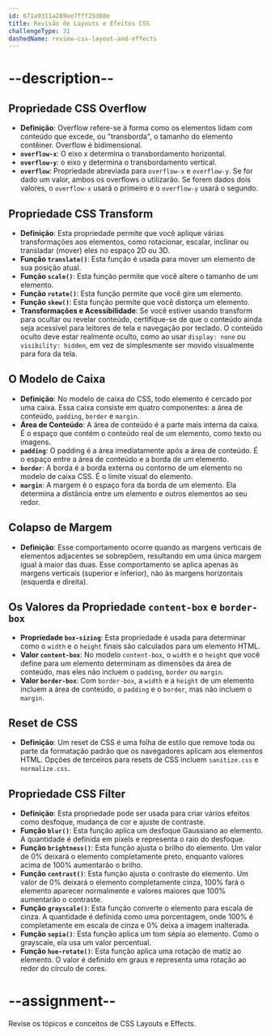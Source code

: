 ```yaml
---
id: 671a9311a289ae7fff25d88e
title: Revisão de Layouts e Efeitos CSS
challengeType: 31
dashedName: review-css-layout-and-effects
---
```


# --description--

## Propriedade CSS Overflow

- **Definição**: Overflow refere-se à forma como os elementos lidam com conteúdo que excede, ou "transborda", o tamanho do elemento contêiner. Overflow é bidimensional.
- **`overflow-x`**: O eixo x determina o transbordamento horizontal.
- **`overflow-y`**: o eixo y determina o transbordamento vertical.
- **`overflow`**: Propriedade abreviada para `overflow-x` e `overflow-y`. Se for dado um valor, ambos os overflows o utilizarão. Se forem dados dois valores, o `overflow-x` usará o primeiro e o `overflow-y` usará o segundo.

## Propriedade CSS Transform

- **Definição**: Esta propriedade permite que você aplique várias transformações aos elementos, como rotacionar, escalar, inclinar ou transladar (mover) eles no espaço 2D ou 3D.
- **Função `translate()`**: Esta função é usada para mover um elemento de sua posição atual.
- **Função `scale()`**: Esta função permite que você altere o tamanho de um elemento.
- **Função `rotate()`**: Esta função permite que você gire um elemento.
- **Função `skew()`**: Esta função permite que você distorça um elemento.
- **Transformações e Acessibilidade**: Se você estiver usando transform para ocultar ou revelar conteúdo, certifique-se de que o conteúdo ainda seja acessível para leitores de tela e navegação por teclado. O conteúdo oculto deve estar realmente oculto, como ao usar `display: none` ou `visibility: hidden`, em vez de simplesmente ser movido visualmente para fora da tela.

## O Modelo de Caixa

- **Definição**: No modelo de caixa do CSS, todo elemento é cercado por uma caixa. Essa caixa consiste em quatro componentes: a área de conteúdo, `padding`, `border` e `margin`.
- **Área de Conteúdo**: A área de conteúdo é a parte mais interna da caixa. É o espaço que contém o conteúdo real de um elemento, como texto ou imagens.
- **`padding`**: O padding é a área imediatamente após a área de conteúdo. É o espaço entre a área de conteúdo e a borda de um elemento.
- **`border`**: A borda é a borda externa ou contorno de um elemento no modelo de caixa CSS. É o limite visual do elemento.
- **`margin`**: A margem é o espaço fora da borda de um elemento. Ela determina a distância entre um elemento e outros elementos ao seu redor.

## Colapso de Margem

- **Definição**: Esse comportamento ocorre quando as margens verticais de elementos adjacentes se sobrepõem, resultando em uma única margem igual à maior das duas. Esse comportamento se aplica apenas às margens verticais (superior e inferior), não às margens horizontais (esquerda e direita).

## Os Valores da Propriedade `content-box` e `border-box`

- **Propriedade `box-sizing`**: Esta propriedade é usada para determinar como o `width` e o `height` finais são calculados para um elemento HTML.
- **Valor `content-box`**: No modelo `content-box`, o `width` e o `height` que você define para um elemento determinam as dimensões da área de conteúdo, mas eles não incluem o `padding`, `border` ou `margin`.
- **Valor `border-box`**: Com `border-box`, a `width` e a `height` de um elemento incluem a área de conteúdo, o `padding` e o `border`, mas não incluem o `margin`.

## Reset de CSS

- **Definição**: Um reset de CSS é uma folha de estilo que remove toda ou parte da formatação padrão que os navegadores aplicam aos elementos HTML. Opções de terceiros para resets de CSS incluem `sanitize.css` e `normalize.css`.

## Propriedade CSS Filter

- **Definição**: Esta propriedade pode ser usada para criar vários efeitos como desfoque, mudança de cor e ajuste de contraste.
- **Função `blur()`**: Esta função aplica um desfoque Gaussiano ao elemento. A quantidade é definida em pixels e representa o raio do desfoque.
- **Função `brightness()`**: Esta função ajusta o brilho do elemento. Um valor de 0% deixará o elemento completamente preto, enquanto valores acima de 100% aumentarão o brilho.
- **Função `contrast()`**: Esta função ajusta o contraste do elemento. Um valor de 0% deixará o elemento completamente cinza, 100% fará o elemento aparecer normalmente e valores maiores que 100% aumentarão o contraste.
- **Função `grayscale()`**: Esta função converte o elemento para escala de cinza. A quantidade é definida como uma porcentagem, onde 100% é completamente em escala de cinza e 0% deixa a imagem inalterada.
- **Função `sepia()`**: Esta função aplica um tom sépia ao elemento. Como o grayscale, ela usa um valor percentual.
- **Função `hue-rotate()`**: Esta função aplica uma rotação de matiz ao elemento. O valor é definido em graus e representa uma rotação ao redor do círculo de cores.

# --assignment--

Revise os tópicos e conceitos de CSS Layouts e Effects.

